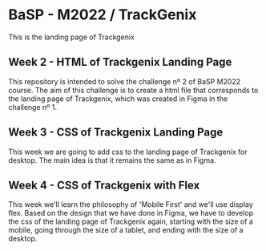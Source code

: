 # BaSP - M2022 / TrackGenix

This is the landing page of Trackgenix

## Week 2 - HTML of Trackgenix Landing Page

This repository is intended to solve the challenge nº 2 of BaSP M2022 course. The aim of this challenge is to create a html file that corresponds to the landing page of Trackgenix, which was created in Figma in the challenge nº 1.

## Week 3 - CSS of Trackgenix Landing Page

This week we are going to add css to the landing page of Trackgenix for desktop. The main idea is that it remains the same as in Figma.

## Week 4 - CSS of Trackgenix with Flex

This week we'll learn the philosophy of 'Mobile First' and we'll use display flex. Based on the design that we have done in Figma, we have to develop the css of the landing page of Trackgenix again, starting with the size of a mobile, going through the size of a tablet, and ending with the size of a desktop.